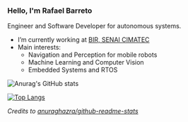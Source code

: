 ### Hello, I'm Rafael Barreto

Engineer and Software Developer for autonomous systems.

- I’m currently working at [BIR, SENAI CIMATEC](https://github.com/Brazilian-Institute-of-Robotics)
-  Main interests:
    - Navigation and Perception for mobile robots
    - Machine Learning and Computer Vision
    - Embedded Systems and RTOS

![Anurag's GitHub stats](https://github-readme-stats.vercel.app/api?&count_private=true&username=rafaelbarretorb&show_icons=true&theme=tokyonight)

[![Top Langs](https://github-readme-stats-sigma-sepia.vercel.app/api/top-langs/?username=rafaelbarretorb&hide=html,jupyter%20notebook,javascript,java,cmake,makefile,matlab&layout=compact&langs_count=8)](https://github.com/anuraghazra/github-readme-stats)

_Credits to [anuraghazra/github-readme-stats](https://github.com/anuraghazra/github-readme-stats)_
<!--
**rafaelbarretorb/rafaelbarretorb** is a ✨ _special_ ✨ repository because its `README.md` (this file) appears on your GitHub profile.

-->
